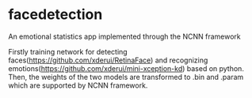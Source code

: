 # facedetection
An emotional statistics app implemented through the NCNN framework

Firstly training network for detecting faces(https://github.com/xderui/RetinaFace) and recognizing emotions(https://github.com/xderui/mini-xception-kd) based on python. Then, the weights of the two models are transformed to .bin and .param which are supported by NCNN framework.
